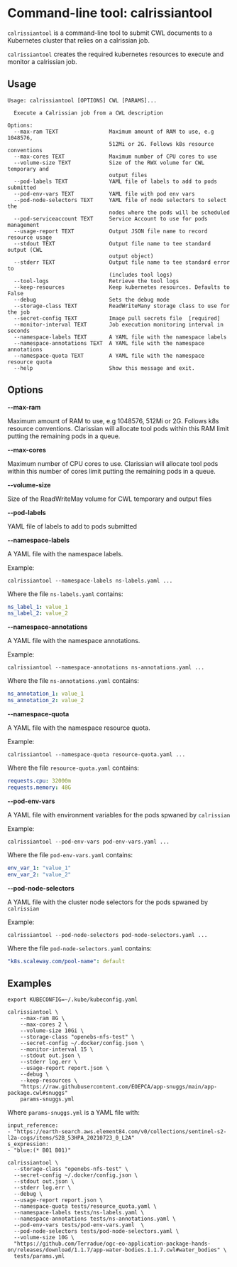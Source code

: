 # Command-line tool: calrissiantool

`calrissiantool` is a command-line tool to submit CWL documents to a Kubernetes cluster that relies on a calrissian job.

`calrissiantool` creates the required kubernetes resources to execute and monitor a calrissian job.

## Usage

```
Usage: calrissiantool [OPTIONS] CWL [PARAMS]...

  Execute a Calrissian job from a CWL description

Options:
  --max-ram TEXT                Maximum amount of RAM to use, e.g 1048576,
                                512Mi or 2G. Follows k8s resource conventions
  --max-cores TEXT              Maximum number of CPU cores to use
  --volume-size TEXT            Size of the RWX volume for CWL temporary and
                                output files
  --pod-labels TEXT             YAML file of labels to add to pods submitted
  --pod-env-vars TEXT           YAML file with pod env vars
  --pod-node-selectors TEXT     YAML file of node selectors to select the
                                nodes where the pods will be scheduled
  --pod-serviceaccount TEXT     Service Account to use for pods management
  --usage-report TEXT           Output JSON file name to record resource usage
  --stdout TEXT                 Output file name to tee standard output (CWL
                                output object)
  --stderr TEXT                 Output file name to tee standard error to
                                (includes tool logs)
  --tool-logs                   Retrieve the tool logs
  --keep-resources              Keep kubernetes resources. Defaults to False
  --debug                       Sets the debug mode
  --storage-class TEXT          ReadWriteMany storage class to use for the job
  --secret-config TEXT          Image pull secrets file  [required]
  --monitor-interval TEXT       Job execution monitoring interval in seconds
  --namespace-labels TEXT       A YAML file with the namespace labels
  --namespace-annotations TEXT  A YAML file with the namespace annotations
  --namespace-quota TEXT        A YAML file with the namespace resource quota
  --help                        Show this message and exit.
```

## Options

**--max-ram**

Maximum amount of RAM to use, e.g 1048576, 512Mi or 2G. Follows k8s resource conventions.
Clarissian will allocate tool pods within this RAM limit putting the remaining pods in a queue.

**--max-cores**

Maximum number of CPU cores to use. Clarissian will allocate tool pods within this number of cores limit putting the remaining pods in a queue.

**--volume-size**

Size of the ReadWriteMay volume for CWL temporary and output files

**--pod-labels**

YAML file of labels to add to pods submitted

**--namespace-labels**

A YAML file with the namespace labels.

Example:

```
calrissiantool --namespace-labels ns-labels.yaml ...
```

Where the file `ns-labels.yaml` contains:

```yaml
ns_label_1: value_1
ns_label_2: value_2
```

**--namespace-annotations**

A YAML file with the namespace annotations.

Example:

```
calrissiantool --namespace-annotations ns-annotations.yaml ...
```

Where the file `ns-annotations.yaml` contains:

```yaml
ns_annotation_1: value_1
ns_annotation_2: value_2
```

**--namespace-quota**

A YAML file with the namespace resource quota.

Example:

```
calrissiantool --namespace-quota resource-quota.yaml ...
```

Where the file `resource-quota.yaml` contains:

```yaml
requests.cpu: 32000m
requests.memory: 48G
```

**--pod-env-vars**

A YAML file with environment variables for the pods spwaned by `calrissian`

Example:

```
calrissiantool --pod-env-vars pod-env-vars.yaml ...
```

Where the file `pod-env-vars.yaml` contains:

```yaml
env_var_1: "value_1"
env_var_2: "value_2"
```

**--pod-node-selectors**

A YAML file with the cluster node selectors for the pods spwaned by `calrissian`

Example:

```
calrissiantool --pod-node-selectors pod-node-selectors.yaml ...
```

Where the file `pod-node-selectors.yaml` contains:

```yaml
"k8s.scaleway.com/pool-name": default
```

## Examples

```
export KUBECONFIG=~/.kube/kubeconfig.yaml

calrissiantool \
    --max-ram 8G \
    --max-cores 2 \
    --volume-size 10Gi \
    --storage-class "openebs-nfs-test" \
    --secret-config ~/.docker/config.json \
    --monitor-interval 15 \
    --stdout out.json \
    --stderr log.err \
    --usage-report report.json \
    --debug \
    --keep-resources \
    "https://raw.githubusercontent.com/EOEPCA/app-snuggs/main/app-package.cwl#snuggs"
    params-snuggs.yml
```

Where `params-snuggs.yml` is a YAML file with:

```
input_reference:
- "https://earth-search.aws.element84.com/v0/collections/sentinel-s2-l2a-cogs/items/S2B_53HPA_20210723_0_L2A"
s_expression:
- "blue:(* B01 B01)"
```

```
calrissiantool \
  --storage-class "openebs-nfs-test" \
  --secret-config ~/.docker/config.json \
  --stdout out.json \
  --stderr log.err \
  --debug \
  --usage-report report.json \
  --namespace-quota tests/resource_quota.yaml \
  --namespace-labels tests/ns-labels.yaml \
  --namespace-annotations tests/ns-annotations.yaml \
  --pod-env-vars tests/pod-env-vars.yaml  \
  --pod-node-selectors tests/pod-node-selectors.yaml \
  --volume-size 10G \
  "https://github.com/Terradue/ogc-eo-application-package-hands-on/releases/download/1.1.7/app-water-bodies.1.1.7.cwl#water_bodies" \
  tests/params.yml
```
